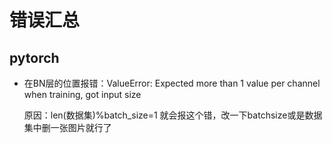 # 错误汇总

## pytorch

- 在BN层的位置报错：ValueError: Expected more than 1 value per channel when training, got input size 

  原因：len(数据集)%batch_size=1 就会报这个错，改一下batchsize或是数据集中删一张图片就行了